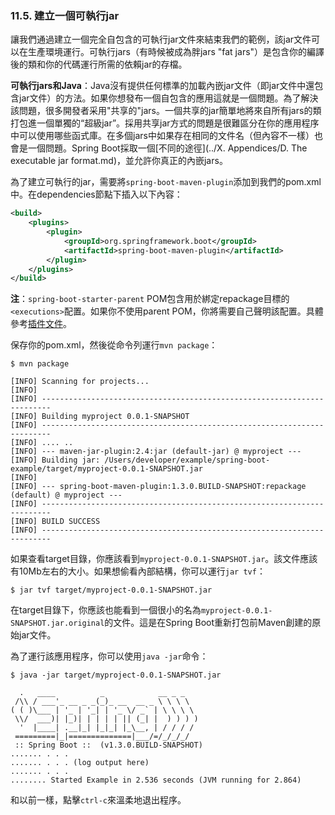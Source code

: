 ### 11.5. 建立一個可執行jar

讓我們通過建立一個完全自包含的可執行jar文件來結束我們的範例，該jar文件可以在生產環境運行。可執行jars（有時候被成為胖jars "fat jars"）是包含你的編譯後的類和你的代碼運行所需的依賴jar的存檔。

**可執行jars和Java**：Java沒有提供任何標準的加載內嵌jar文件（即jar文件中還包含jar文件）的方法。如果你想發布一個自包含的應用這就是一個問題。為了解決該問題，很多開發者采用"共享的"jars。一個共享的jar簡單地將來自所有jars的類打包進一個單獨的“超級jar”。採用共享jar方式的問題是很難區分在你的應用程序中可以使用哪些函式庫。在多個jars中如果存在相同的文件名（但內容不一樣）也會是一個問題。Spring Boot採取一個[不同的途徑](../X. Appendices/D. The executable jar format.md)，並允許你真正的內嵌jars。

為了建立可執行的jar，需要將`spring-boot-maven-plugin`添加到我們的pom.xml中。在dependencies節點下插入以下內容：
```xml
<build>
    <plugins>
        <plugin>
            <groupId>org.springframework.boot</groupId>
            <artifactId>spring-boot-maven-plugin</artifactId>
        </plugin>
    </plugins>
</build>
```
**注**：`spring-boot-starter-parent` POM包含用於綁定repackage目標的`<executions>`配置。如果你不使用parent POM，你將需要自己聲明該配置。具體參考[插件文件](http://docs.spring.io/spring-boot/docs/1.3.0.BUILD-SNAPSHOT/maven-plugin/usage.html)。

保存你的pom.xml，然後從命令列運行`mvn package`：
```shell
$ mvn package

[INFO] Scanning for projects...
[INFO]
[INFO] ------------------------------------------------------------------------
[INFO] Building myproject 0.0.1-SNAPSHOT
[INFO] ------------------------------------------------------------------------
[INFO] .... ..
[INFO] --- maven-jar-plugin:2.4:jar (default-jar) @ myproject ---
[INFO] Building jar: /Users/developer/example/spring-boot-example/target/myproject-0.0.1-SNAPSHOT.jar
[INFO]
[INFO] --- spring-boot-maven-plugin:1.3.0.BUILD-SNAPSHOT:repackage (default) @ myproject ---
[INFO] ------------------------------------------------------------------------
[INFO] BUILD SUCCESS
[INFO] ------------------------------------------------------------------------
```
如果查看target目錄，你應該看到`myproject-0.0.1-SNAPSHOT.jar`。該文件應該有10Mb左右的大小。如果想偷看內部結構，你可以運行`jar tvf`：
```shell
$ jar tvf target/myproject-0.0.1-SNAPSHOT.jar
```
在target目錄下，你應該也能看到一個很小的名為`myproject-0.0.1-SNAPSHOT.jar.original`的文件。這是在Spring Boot重新打包前Maven創建的原始jar文件。

為了運行該應用程序，你可以使用`java -jar`命令：
```shell
$ java -jar target/myproject-0.0.1-SNAPSHOT.jar

  .   ____          _            __ _ _
 /\\ / ___'_ __ _ _(_)_ __  __ _ \ \ \ \
( ( )\___ | '_ | '_| | '_ \/ _` | \ \ \ \
 \\/  ___)| |_)| | | | | || (_| |  ) ) ) )
  '  |____| .__|_| |_|_| |_\__, | / / / /
 =========|_|==============|___/=/_/_/_/
 :: Spring Boot ::  (v1.3.0.BUILD-SNAPSHOT)
....... . . .
....... . . . (log output here)
....... . . .
........ Started Example in 2.536 seconds (JVM running for 2.864)
```
和以前一樣，點擊`ctrl-c`來溫柔地退出程序。

